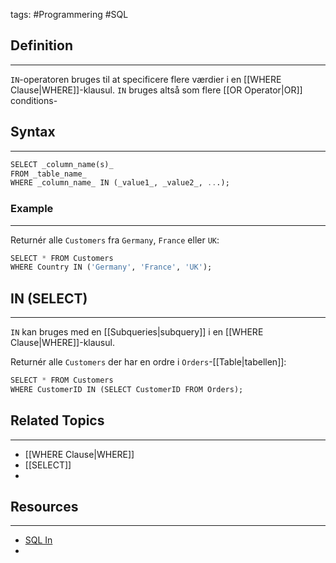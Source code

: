 tags: #Programmering #SQL

## Definition 
---
`IN`-operatoren bruges til at specificere flere værdier i en [[WHERE Clause|WHERE]]-klausul.
`IN` bruges altså som flere [[OR Operator|OR]] conditions-

## Syntax
---
```SQL
SELECT _column_name(s)_  
FROM _table_name_  
WHERE _column_name_ IN (_value1_, _value2_, ...);
```
### Example
---
Returnér alle `Customers` fra `Germany`, `France` eller `UK`:
```SQL
SELECT * FROM Customers  
WHERE Country IN ('Germany', 'France', 'UK');
```


## IN (SELECT)
---
`IN` kan bruges med en [[Subqueries|subquery]] i en [[WHERE Clause|WHERE]]-klausul.

Returnér alle `Customers` der har en ordre i `Orders`-[[Table|tabellen]]:
```SQL
SELECT * FROM Customers  
WHERE CustomerID IN (SELECT CustomerID FROM Orders);
```


## Related Topics
---
- [[WHERE Clause|WHERE]]
- [[SELECT]]
- 

## Resources
---
- [SQL In](https://www.w3schools.com/sql/sql_in.asp)
- 